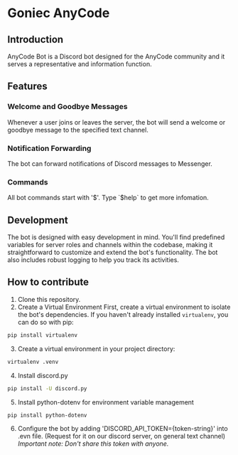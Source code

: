 # Goniec AnyCode

## Introduction

AnyCode Bot is a Discord bot designed for the AnyCode community and it serves a representative and information function.

## Features

### Welcome and Goodbye Messages
Whenever a user joins or leaves the server, the bot will send a welcome or goodbye message to the specified text channel. 

### Notification Forwarding
The bot can forward notifications of Discord messages to Messenger.

### Commands
All bot commands start with '$'. Type `$help` to get more infomation.

## Development

The bot is designed with easy development in mind. You'll find predefined variables for server roles and channels within the codebase, making it straightforward to customize and extend the bot's functionality. The bot also includes robust logging to help you track its activities.

## How to contribute

1. Clone this repository.
2. Create a Virtual Environment
First, create a virtual environment to isolate the bot's dependencies. If you haven't already installed `virtualenv`, you can do so with pip:
```bash
pip install virtualenv
```
3. Create a virtual environment in your project directory:
```bash
virtualenv .venv
```
4. Install discord.py
```bash
pip install -U discord.py
```
5. Install python-dotenv for environment variable management
```bash
pip install python-dotenv
```
6. Configure the bot by adding 'DISCORD_API_TOKEN={token-string}' into .evn file. (Request for it on our discord server, on general text channel)
*Important note: Don't share this token with anyone.*
